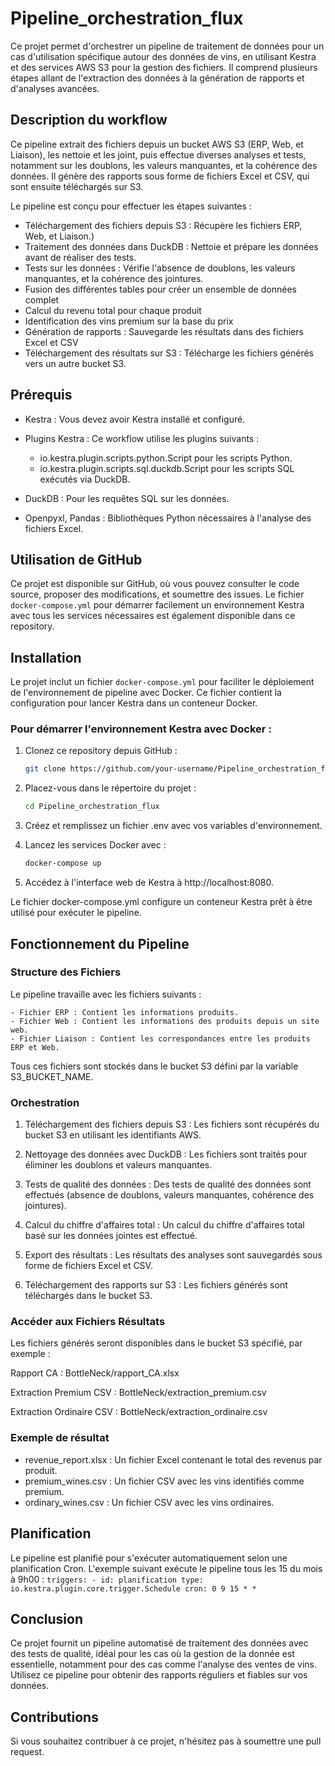 # Pipeline_orchestration_flux
Ce projet permet d'orchestrer un pipeline de traitement de données pour un cas d'utilisation spécifique autour des données de vins, en utilisant Kestra et des services AWS S3 pour la gestion des fichiers. Il comprend plusieurs étapes allant de l'extraction des données à la génération de rapports et d'analyses avancées.

## Description du workflow
Ce pipeline extrait des fichiers depuis un bucket AWS S3 (ERP, Web, et Liaison), les nettoie et les joint, puis effectue diverses analyses et tests, notamment sur les doublons, les valeurs manquantes, et la cohérence des données. Il génère des rapports sous forme de fichiers Excel et CSV, qui sont ensuite téléchargés sur S3.

Le pipeline est conçu pour effectuer les étapes suivantes :

- Téléchargement des fichiers depuis S3 : Récupère les fichiers ERP, Web, et Liaison.)
- Traitement des données dans DuckDB : Nettoie et prépare les données avant de réaliser des tests.
- Tests sur les données : Vérifie l'absence de doublons, les valeurs manquantes, et la cohérence des jointures.
- Fusion des différentes tables pour créer un ensemble de données complet
- Calcul du revenu total pour chaque produit
- Identification des vins premium sur la base du prix
- Génération de rapports : Sauvegarde les résultats dans des fichiers Excel et CSV
- Téléchargement des résultats sur S3 : Télécharge les fichiers générés vers un autre bucket S3.

## Prérequis
 - Kestra : Vous devez avoir Kestra installé et configuré.
 - Plugins Kestra : Ce workflow utilise les plugins suivants :
      - io.kestra.plugin.scripts.python.Script pour les scripts Python.
      - io.kestra.plugin.scripts.sql.duckdb.Script pour les scripts SQL exécutés via DuckDB.
 - DuckDB : Pour les requêtes SQL sur les données.

 - Openpyxl, Pandas : Bibliothèques Python nécessaires à l'analyse des fichiers Excel.


## Utilisation de GitHub

Ce projet est disponible sur GitHub, où vous pouvez consulter le code source, proposer des modifications, et soumettre des issues. Le fichier `docker-compose.yml` pour démarrer facilement un environnement Kestra avec tous les services nécessaires est également disponible dans ce repository.
  
## Installation
Le projet inclut un fichier `docker-compose.yml` pour faciliter le déploiement de l'environnement de pipeline avec Docker. Ce fichier contient la configuration pour lancer Kestra dans un conteneur Docker.

### Pour démarrer l'environnement Kestra avec Docker :
1. Clonez ce repository depuis GitHub :
   ```bash
   git clone https://github.com/your-username/Pipeline_orchestration_flux.git

2. Placez-vous dans le répertoire du projet :

   ```bash
   cd Pipeline_orchestration_flux

3. Créez et remplissez un fichier .env avec vos variables d'environnement.

4. Lancez les services Docker avec :

   ```bash
   docker-compose up


5. Accédez à l'interface web de Kestra à http://localhost:8080.

Le fichier docker-compose.yml configure un conteneur Kestra prêt à être utilisé pour exécuter le pipeline.

## Fonctionnement du Pipeline 

### Structure des Fichiers
Le pipeline travaille avec les fichiers suivants :

    - Fichier ERP : Contient les informations produits.
    - Fichier Web : Contient les informations des produits depuis un site web.
    - Fichier Liaison : Contient les correspondances entre les produits ERP et Web.
Tous ces fichiers sont stockés dans le bucket S3 défini par la variable S3_BUCKET_NAME.

### Orchestration
1. Téléchargement des fichiers depuis S3 : Les fichiers sont récupérés du bucket S3 en utilisant les identifiants AWS.

2. Nettoyage des données avec DuckDB : Les fichiers sont traités pour éliminer les doublons et valeurs manquantes.

3. Tests de qualité des données : Des tests de qualité des données sont effectués (absence de doublons, valeurs manquantes, cohérence des jointures).

4. Calcul du chiffre d'affaires total : Un calcul du chiffre d'affaires total basé sur les données jointes est effectué.

5. Export des résultats : Les résultats des analyses sont sauvegardés sous forme de fichiers Excel et CSV.

6. Téléchargement des rapports sur S3 : Les fichiers générés sont téléchargés dans le bucket S3.


### Accéder aux Fichiers Résultats
Les fichiers générés seront disponibles dans le bucket S3 spécifié, par exemple :

Rapport CA : BottleNeck/rapport_CA.xlsx

Extraction Premium CSV : BottleNeck/extraction_premium.csv

Extraction Ordinaire CSV : BottleNeck/extraction_ordinaire.csv


### Exemple de résultat
- revenue_report.xlsx : Un fichier Excel contenant le total des revenus par produit.
- premium_wines.csv : Un fichier CSV avec les vins identifiés comme premium.
- ordinary_wines.csv : Un fichier CSV avec les vins ordinaires.
  
## Planification
Le pipeline est planifié pour s'exécuter automatiquement selon une planification Cron. L'exemple suivant exécute le pipeline tous les 15 du mois à 9h00 :
    `triggers:
      - id: planification
        type: io.kestra.plugin.core.trigger.Schedule
        cron: 0 9 15 * *`

## Conclusion
Ce projet fournit un pipeline automatisé de traitement des données avec des tests de qualité, idéal pour les cas où la gestion de la donnée est essentielle, notamment pour des cas comme l'analyse des ventes de vins. Utilisez ce pipeline pour obtenir des rapports réguliers et fiables sur vos données.

## Contributions
Si vous souhaitez contribuer à ce projet, n'hésitez pas à soumettre une pull request.





